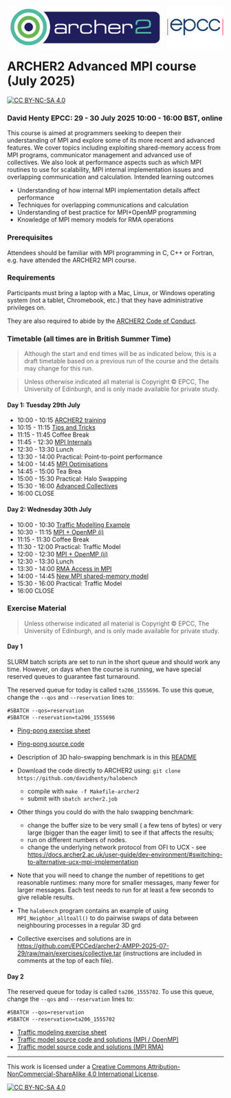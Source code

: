 <img src="./images/Archer2_logo.png" width="355" height="100"
align="left"> <img src="./images/epcc_logo.jpg" align="right"
width="133" height="100">

<br /><br /><br /><br /><br />

# ARCHER2 Advanced MPI course (July 2025)

[![CC BY-NC-SA 4.0][cc-by-nc-sa-shield]][cc-by-nc-sa]

<h3>David Henty EPCC: 29 - 30 July 2025 10:00 - 16:00 BST, online</h3>

This course is aimed at programmers seeking to deepen their
understanding of MPI and explore some of its more recent and advanced
features. We cover topics including exploiting shared-memory access
from MPI programs, communicator management and advanced use of
collectives. We also look at performance aspects such as which MPI
routines to use for scalability, MPI internal implementation issues
and overlapping communication and calculation.  Intended learning
outcomes

*  Understanding of how internal MPI implementation details affect performance
*  Techniques for overlapping communications and calculation
*  Understanding of best practice for MPI+OpenMP programming
*  Knowledge of MPI memory models for RMA operations

<h3>Prerequisites</h3>

Attendees should be familiar with MPI programming in C, C++ or
Fortran, e.g. have attended the ARCHER2 MPI course.

<h3>Requirements</h3>

Participants must bring a laptop with a Mac, Linux, or Windows
operating system (not a tablet, Chromebook, etc.) that they have
administrative privileges on.

They are also required to abide by the [ARCHER2 Code of Conduct](https://www.archer2.ac.uk/about/policies/code-of-conduct.html).

<h3>Timetable (all times are in British Summer Time)</h3>

<p><blockquote>Although the start and end times will be as indicated below, this is a draft timetable based on
a previous run of the course and the details may change for this run.
</blockquote></p>

<p><blockquote>Unless otherwise indicated all material is Copyright
&copy; EPCC, The University of Edinburgh, and is only made available
for private study. </blockquote></p>

<h4>Day 1: Tuesday 29th July</h4>

 *   10:00 - 10:15 <a href="https://github.com/EPCCed/archer2-AMPP-2025-07-29/raw/main/slides/L00-ARCHER2-Intro.pdf">ARCHER2 training</a>
 *   10:15 - 11:15 <a href="https://github.com/EPCCed/archer2-AMPP-2025-07-29/raw/main/slides/L12-tipsandtricks.pdf">Tips and Tricks</a>
 *   11:15 - 11:45 Coffee Break
 *   11:45 - 12:30 <a href="https://github.com/EPCCed/archer2-AMPP-2025-07-29/raw/main/slides/MPI-Internals.pdf">MPI Internals</a>
 *   12:30 - 13:30 Lunch
 *   13:30 - 14:00 Practical: Point-to-point performance
 *   14:00 - 14:45 <a href="https://github.com/EPCCed/archer2-AMPP-2025-07-29/raw/main/slides/MPI-Optimisation-ARCHER2.pdf">MPI Optimisations</a>
 *   14:45 - 15:00 Tea Brea
 *   15:00 - 15:30 Practical: Halo Swapping
  *  15:30 - 16:00  <a href="https://github.com/EPCCed/archer2-AMPP-2025-07-29/raw/main/slides/AMPP-Advanced-Collectives.pdf">Advanced Collectives<a>
 *   16:00 CLOSE

<h4>Day 2: Wednesday 30th July</h4>

 *   10:00 - 10:30 <a href="https://github.com/EPCCed/archer2-AMPP-2025-07-29/raw/main/slides/E01-traffic.pdf">Traffic Modelling Example<a>
  *  10:30 - 11:15 <a href="https://github.com/EPCCed/archer2-AMPP-2025-07-29/raw/main/slides/L06-MPIandOpenMP.pdf">MPI + OpenMP (i)<a>
 *   11:15 - 11:30 Coffee Break
 *   11:30 - 12:00 Practical: Traffic Model
 *   12:00 - 12:30 <a href="https://github.com/EPCCed/archer2-AMPP-2025-07-29/raw/main/slides/L06-MPIandOpenMP.pdf">MPI + OpenMP (ii)<a>
 *   12:30 - 13:30 Lunch
 *   13:30 - 14:00 <a href="https://github.com/EPCCed/archer2-AMPP-2025-07-29/raw/main/slides/IntroRMA.pdf">RMA Access in MPI</a>
 *   14:00 - 14:45 <a href="https://github.com/EPCCed/archer2-AMPP-2025-07-29/raw/main/slides/SharedMemoryRMA.pdf">New MPI shared-memory model</a>
 *   15:30 - 16:00 Practical: Traffic Model
 *   16:00 CLOSE

<h3>Exercise Material</h3>

<p><blockquote>Unless otherwise indicated all material is Copyright &copy; EPCC, The University of Edinburgh, and is only made available for private study. </blockquote></p>

<h4>Day 1</h4>

SLURM batch scripts are set to run in the short queue and should work any time. However, on days when the course is running, we have
special reserved queues to guarantee fast turnaround.

The reserved queue for today is called `ta206_1555696`. To use this queue, change the `--qos` and `--reservation` lines to:
````
#SBATCH --qos=reservation
#SBATCH --reservation=ta206_1555696
````

 * <a href="https://github.com/EPCCed/archer2-AMPP-2025-07-29/raw/main/exercises/ARCHER2-pingpong.pdf">Ping-pong exercise sheet</a>
 * <a href="https://github.com/EPCCed/archer2-AMPP-2025-07-29/raw/main/exercises/pingpong.tar">Ping-pong source code</a>
   
 * Description of 3D halo-swapping benchmark is in this <a href="https://github.com/davidhenty/halobench/">README</a>
 * Download the code directly to ARCHER2 using: `git clone https://github.com/davidhenty/halobench`
   - compile with `make -f Makefile-archer2`
   - submit with `sbatch archer2.job`
 * Other things you could do with the halo swapping benchmark:
   - change the buffer size to be very small ( a few tens of bytes) or very large (bigger than the eager limit) to see if that affects the results;
   - run on different numbers of nodes.
   - change the underlying network protocol from OFI to UCX - see https://docs.archer2.ac.uk/user-guide/dev-environment/#switching-to-alternative-ucx-mpi-implementation
 * Note that you will need to change the number of repetitions to get reasonable runtimes: many more for smaller messages, many fewer for larger messages. Each test needs to run for at least a few seconds to give reliable results.
   
 * The `halobench` program contains an example of using
   `MPI_Neighbor_alltoall()` to do pairwise swaps of data between neighbouring processes in a regular 3D grd
<!--- * Tomorrows traffic modelling problem sheet also contains a final MPI exercise
  in Section 3 to replace point-to-point boundary swapping with neighbourhood collectives. --->
 
* Collective exercises and solutions are in
  https://github.com/EPCCed/archer2-AMPP-2025-07-29/raw/main/exercises/collective.tar
  (instructions are included in comments at the top of each file).


<h4>Day 2</h4>

The reserved queue for today is called `ta206_1555702`. To use this queue, change the `--qos` and `--reservation` lines to:
````
#SBATCH --qos=reservation
#SBATCH --reservation=ta206_1555702
````

 * <a href="https://github.com/EPCCed/archer2-AMPP-2025-07-29/raw/main/exercises/traffic-advmpi.pdf">Traffic modeling exercise sheet</a>
 * <a href="https://github.com/EPCCed/archer2-AMPP-2025-07-29/raw/main/exercises/traffic.tar">Traffic model source code and solutions (MPI / OpenMP)</a>
  * <a href="https://github.com/EPCCed/archer2-AMPP-2025-07-29/raw/main/exercises/traffic-RMA.tar">Traffic model source code and solutions (MPI RMA)</a>

---

This work is licensed under a
[Creative Commons Attribution-NonCommercial-ShareAlike 4.0 International License][cc-by-nc-sa].

[cc-by-nc-sa]: http://creativecommons.org/licenses/by-nc-sa/4.0/
[cc-by-nc-sa-image]: https://licensebuttons.net/l/by-nc-sa/4.0/88x31.png
[cc-by-nc-sa-shield]: https://img.shields.io/badge/License-CC%20BY--NC--SA%204.0-lightgrey.svg

[![CC BY-NC-SA 4.0][cc-by-nc-sa-image]][cc-by-nc-sa]


